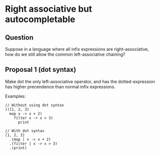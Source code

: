 # Right associative but autocompletable

## Question

Suppose in a language where all infix expressions are right-associative,
how do we still allow the common left-associative chaining?

## Proposal 1 (dot syntax)

Make dot the only left-associative operator, and has the dotted-expression has
higher precendence than normal infix expressions.

Examples:

```
// Without using dot syntax
(([1, 2, 3]
  map x -> x + 2)
    filter x -> x > 3)
      print

// With dot syntax
[1, 2, 3]
  .(map | x -> x + 2)
  .(filter | x -> x > 3)
  .(print)
```

